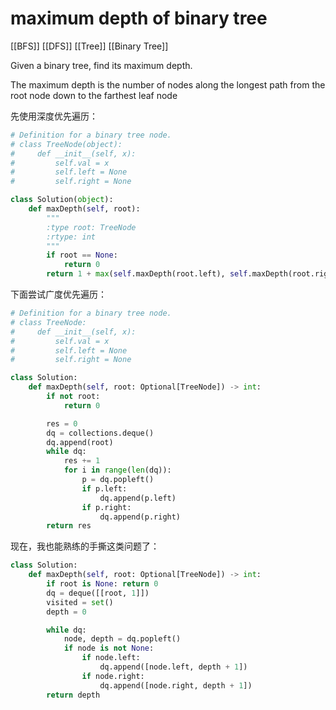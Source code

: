 # maximum depth of binary tree

[[BFS]] [[DFS]] [[Tree]] [[Binary Tree]]

Given a binary tree, find its maximum depth.

The maximum depth is the number of nodes along the longest path from the root node down to the farthest leaf node

先使用深度优先遍历：

```python
# Definition for a binary tree node.
# class TreeNode(object):
#     def __init__(self, x):
#         self.val = x
#         self.left = None
#         self.right = None

class Solution(object):
    def maxDepth(self, root):
        """
        :type root: TreeNode
        :rtype: int
        """
        if root == None:
            return 0
        return 1 + max(self.maxDepth(root.left), self.maxDepth(root.right))

```

下面尝试广度优先遍历：

```python
# Definition for a binary tree node.
# class TreeNode:
#     def __init__(self, x):
#         self.val = x
#         self.left = None
#         self.right = None

class Solution:
    def maxDepth(self, root: Optional[TreeNode]) -> int:
        if not root:
            return 0

        res = 0
        dq = collections.deque()
        dq.append(root)
        while dq:
            res += 1
            for i in range(len(dq)):
                p = dq.popleft()
                if p.left:
                    dq.append(p.left)
                if p.right:
                    dq.append(p.right)
        return res
```

现在，我也能熟练的手撕这类问题了：

```python
class Solution:
    def maxDepth(self, root: Optional[TreeNode]) -> int:
        if root is None: return 0 
        dq = deque([[root, 1]])
        visited = set()
        depth = 0

        while dq:
            node, depth = dq.popleft()
            if node is not None:
                if node.left:
                    dq.append([node.left, depth + 1])
                if node.right:
                    dq.append([node.right, depth + 1])
        return depth
```
